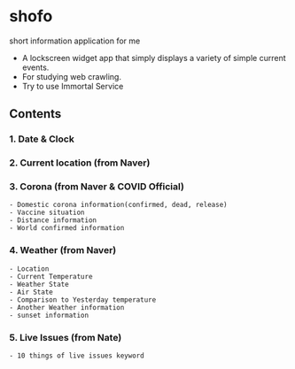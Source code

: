 # shofo
short information application for me

- A lockscreen widget app that simply displays a variety of simple current events.
- For studying web crawling.
- Try to use Immortal Service

## Contents
### 1. Date & Clock
### 2. Current location (from Naver)
### 3. Corona (from Naver & COVID Official)
    - Domestic corona information(confirmed, dead, release)
    - Vaccine situation
    - Distance information
    - World confirmed information
### 4. Weather (from Naver)
    - Location
    - Current Temperature
    - Weather State
    - Air State
    - Comparison to Yesterday temperature
    - Another Weather information
    - sunset information
### 5. Live Issues (from Nate)
    - 10 things of live issues keyword
